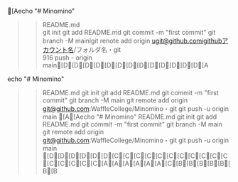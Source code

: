 [Aecho "# Minomino"
>> README.md                
git init
git add README.md git commit -m "first commit" git branch -M mainlgit renote add origin ugit@github.comigithubアカウント名/フォルダ名・git                                         
916 push - origin main[D[D[D[D[D[D[D[D[D[D[D[D[D[A


echo "# Minomino"
>> README.md
git init
git add README.md git commit -m "first commit" git branch -M main git remote add origin git@github.com:WaffleCollege/Minomino・git                                 git push -u origin main 
[A[Aecho "# Minomino"
>> README.md
git init
git add README.md git commit -m "first commit" git branch -M main git remote add origin git@github.com:WaffleCollege/Minomino・git                                 git push -u origin main [D[D[D[D[D[D[C[C[C[C[C[C[C[C[C[C[C[C[C[C[C[C[A[A[A[A[A[A[C[B[B[B[B[B[B[B





